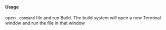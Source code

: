 #### Usage
open `.command` file and run Build. The build system will open a new Terminal window and run the file in that window

